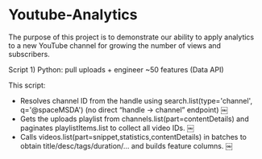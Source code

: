 # Youtube-Analytics
The purpose of this project is to demonstrate our ability to apply analytics to a new YouTube channel for growing the number of views and subscribers.

Script 1) Python: pull uploads + engineer ~50 features (Data API)

This script:
- Resolves channel ID from the handle using search.list(type='channel', q='@spaceMSDA') (no direct “handle → channel” endpoint)  ￼
- Gets the uploads playlist from channels.list(part=contentDetails) and paginates playlistItems.list to collect all video IDs.  ￼
- Calls videos.list(part=snippet,statistics,contentDetails) in batches to obtain title/desc/tags/duration/… and builds feature columns.  ￼
